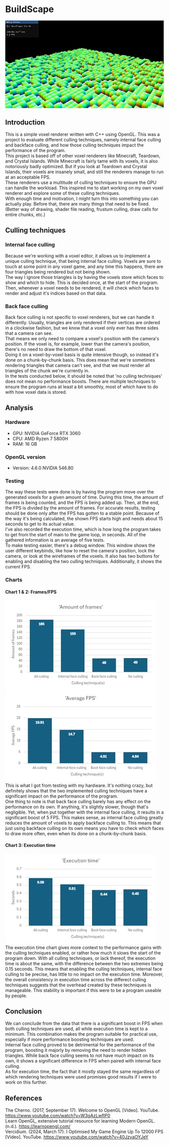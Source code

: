 # BuildScape
![Frames chart](Normal.png)
## Introduction
This is a simple voxel renderer written with C++ using OpenGL. This was a project to evaluate different culling techniques, namely internal face culling and backface culling, and how those culling techniques impact the performance of the program.<br>
This project is based off of other voxel renderers like Minecraft, Teardown, and Crystal Islands. While Minecraft is fairly tame with its voxels, it is also notoriously badly optimized. But if you look at Teardown and Crystal Islands, their voxels are insanely small, and still the renderers manage to run at an acceptable FPS.<br>
These renderers use a multitude of culling techniques to ensure the GPU can handle the workload. This inspired me to start working on my own voxel renderer and explore some of these culling techniques.<br>
With enough time and motivation, I might turn this into something you can actually play. Before that, there are many things that need to be fixed. (Better way of drawing, shader file reading, frustum culling, draw calls for entire chunks, etc.)

## Culling techniques
### Internal face culling
Because we're working with a voxel editor, it allows us to implement a unique culling technique, that being internal face culling. Voxels are sure to touch at some point in any voxel game, and any time this happens, there are four triangles being rendered but not being shown.<br>
The way I ignore those triangles is by having the voxels store which faces to show and which to hide. This is decided once, at the start of the program. Then, whenever a voxel needs to be rendered, it will check which faces to render and adjust it's indices based on that data.

### Back face culling
Back face culling is not specific to voxel renderers, but we can handle it differently. Usually, triangles are only rendered if their vertices are ordered in a clockwise fashion, but we know that a voxel only ever has three sides that a camera can see.<br>
That means we only need to compare a voxel's position with the camera's position. If the voxel is, for example, lower than the camera's position, there's no need to draw the bottom of that voxel.<br>
Doing it on a voxel-by-voxel basis is quite intensive though, so instead it's done on a chunk-by-chunk basis. This does mean that we're sometimes rendering triangles that camera can't see, and that we must render all triangles of the chunk we're currently in.<br>
In the tests conducted below, it should be noted that 'no culling techniques' does not mean no performance boosts. There are multiple techniques to ensure the program runs at least a bit smoothly, most of which have to do with how voxel data is stored.

## Analysis
### Hardware
- GPU: NVIDIA GeForce RTX 3060
- CPU: AMD Ryzen 7 5800H
- RAM: 16 GB

### OpenGL version
- Version: 4.6.0 NVIDIA 546.80

### Testing
The way these tests were done is by having the program move over the generated voxels for a given amount of time. During this time, the amount of frames is being counted, and the FPS is being added up. Then, at the end, the FPS is divided by the amount of frames. For accurate results, testing should be done only after the FPS has gotten to a stable point. Because of the way it's being calculated, the shown FPS starts high and needs about 15 seconds to get to its actual value.<br>
I've also recorded the execution time, which is how long the program takes to get from the start of main to the game loop, in seconds. All of the gathered information is an average of five tests.<br>
To make testing easier, there's a debug window. This window shows the user different keybinds, like how to reset the camera's position, lock the camera, or look at the wireframes of the voxels. It also has two buttons for enabling and disabling the two culling techniques. Additionally, it shows the current FPS.

### Charts
#### Chart 1 & 2: Frames/FPS
![Frames chart](frames.png)
![FPS chart](fps.png)<br>
This is what I got from testing with my hardware. It's nothing crazy, but definitely shows that the two implemented culling techniques have a significant impact on the performance of the program.<br>
One thing to note is that back face culling barely has any effect on the performance on its own. If anything, it's slightly slower, though that's negligible. Yet, when put together with the internal face culling, it results in a significant boost of 5 FPS. This makes sense, as internal face culling greatly reduces the amount of voxels to apply backface culling to. This means that just using backface culling on its own means you have to check which faces to draw more often, even when its done on a chunk-by-chunk basis.

#### Chart 3: Execution time
![Execution chart](execution.png)<br>
The execution time chart gives more context to the performance gains with the culling techniques enabled, or rather how much it slows the start of the program down. With all culling techniques, or lack thereof, the execution time is about the same, with the difference between the two extremes being 0.15 seconds. This means that enabling the culling techniques, internal face culling to be precise, has little to no impact on the execution time.
Moreover, the overall consistency in execution time across the differect culling techniques suggests that the overhead created by these techniques is manageable. This stability is important if this were to be a program useable by people.

## Conclusion
We can conclude from the data that there is a significant boost in FPS when both culling techniques are used, all while execution time is kept to a minimum. This combination makes the program suitable for practical use, especially if more performance boosting techniques are used.<br>
Internal face culling proved to be detrimental for the performance of the program, boosting it majorly by removing the need to render hidden triangles. While back face culling seems to not have much impact on its own, it shows a significant difference in FPS when paired with internal face culling.<br>
As for execution time, the fact that it mostly stayed the same regardless of which rendering techniques were used promises good results if I were to work on this further. 

## References
The Cherno. (2017, September 17). Welcome to OpenGL [Video]. YouTube. https://www.youtube.com/watch?v=W3gAzLwfIP0<br>
Learn OpenGL, extensive tutorial resource for learning Modern OpenGL. (n.d.). https://learnopengl.com/<br>
Vercidium. (2024, March 17). I Optimised My Game Engine Up To 12000 FPS [Video]. YouTube. https://www.youtube.com/watch?v=40JzyaOYJeY<br>
